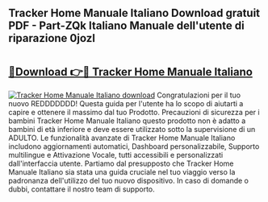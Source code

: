 ## Tracker Home Manuale Italiano Download gratuit PDF - Part-ZQk Italiano Manuale dell'utente di riparazione 0jozl

# <h2><a href="http://dfax20.blite.top/?on=Tracker+Home+Manuale+Italiano">🔗Download 👉🔴 Tracker Home Manuale Italiano</a></h2>

[![Tracker Home Manuale Italiano download](https://i.imgur.com/lujVjoI.png)](http://dfax20.blite.top/?on=Tracker+Home+Manuale+Italiano)
Congratulazioni per il tuo nuovo REDDDDDDD! Questa guida per l'utente ha lo scopo di aiutarti a capire e ottenere il massimo dal tuo Prodotto. Precauzioni di sicurezza per i bambini Tracker Home Manuale Italiano questo prodotto non è adatto a bambini di età inferiore e deve essere utilizzato sotto la supervisione di un ADULTO. Le funzionalità avanzate di Tracker Home Manuale Italiano includono aggiornamenti automatici, Dashboard personalizzabile, Supporto multilingue e Attivazione Vocale, tutti accessibili e personalizzati dall'interfaccia utente. Partiamo dal presupposto che Tracker Home Manuale Italiano sia stata una guida cruciale nel tuo viaggio verso la padronanza dell'utilizzo del tuo nuovo dispositivo. In caso di domande o dubbi, contattare il nostro team di supporto.
